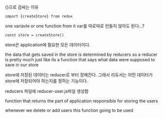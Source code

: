 


{}으로 감싸는 이유
```
import {createStore} from redux

```

one variavle or one function from it
var를 따로따로 만들지 않아도 된다...?

```
const store = createStore()
```

 store은 application에 필요한 모든 데이터이다.

 the data that gets saved in the store is determined by reducers
 so a reducer is pretty much just like its a function that says what data were supposed to save in our store

store에 저장된 데이터는 reducer로 부터 정해진다.
그래서 리듀서는 어떤 데이터가 store에 저장되어야 하는지를 정하는 기능이다.


reducers 파일에 reducer-user.js파일 생성함

function that returns the part of application
responsible for storing the users

whenever we delete or add users
this function going to be used
